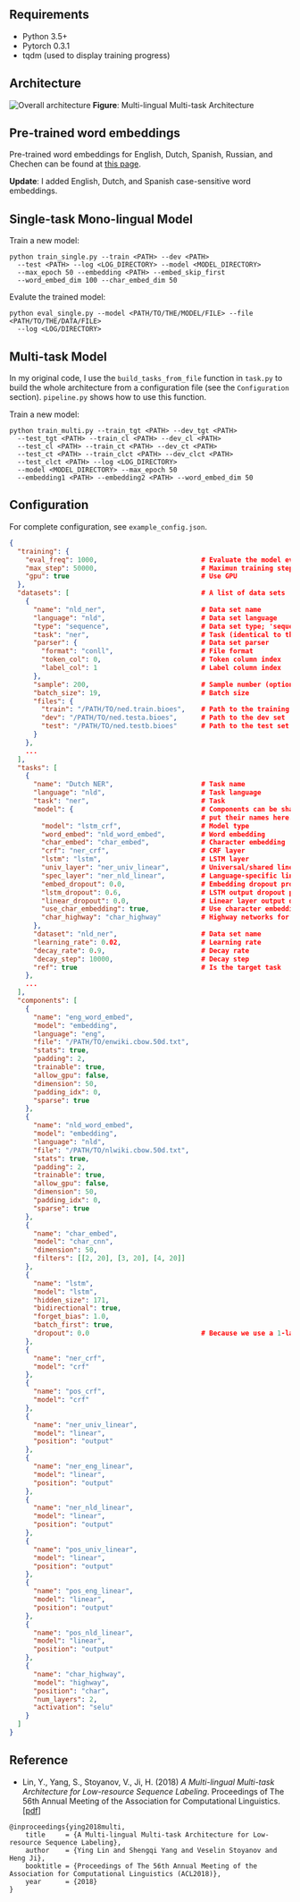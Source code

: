 ## Requirements
* Python 3.5+
* Pytorch 0.3.1
* tqdm (used to display training progress)

## Architecture
![Overall architecture](https://github.com/limteng-rpi/mlmt/blob/master/image/framework.png)
**Figure**: Multi-lingual Multi-task Architecture

## Pre-trained word embeddings

Pre-trained word embeddings for English, Dutch, Spanish, Russian, and Chechen can be found at [this page](http://www.limteng.com/research/2018/05/14/pretrained-word-embeddings.html).

**Update**: I added English, Dutch, and Spanish case-sensitive word embeddings.

## Single-task Mono-lingual Model

Train a new model:

```
python train_single.py --train <PATH> --dev <PATH>
  --test <PATH> --log <LOG_DIRECTORY> --model <MODEL_DIRECTORY>
  --max_epoch 50 --embedding <PATH> --embed_skip_first
  --word_embed_dim 100 --char_embed_dim 50
```

Evalute the trained model:

```
python eval_single.py --model <PATH/TO/THE/MODEL/FILE> --file <PATH/TO/THE/DATA/FILE>
  --log <LOG/DIRECTORY>
```

## Multi-task Model

In my original code, I use the `build_tasks_from_file` function in `task.py` to build the whole architecture from a configuration file (see the `Configuration` section). `pipeline.py` shows how to use this function.

Train a new model:

```
python train_multi.py --train_tgt <PATH> --dev_tgt <PATH> 
  --test_tgt <PATH> --train_cl <PATH> --dev_cl <PATH>
  --test_cl <PATH> --train_ct <PATH> --dev_ct <PATH>
  --test_ct <PATH> --train_clct <PATH> --dev_clct <PATH>
  --test_clct <PATH> --log <LOG_DIRECTORY>
  --model <MODEL_DIRECTORY> --max_epoch 50
  --embedding1 <PATH> --embedding2 <PATH> --word_embed_dim 50
```

## Configuration

For complete configuration, see `example_config.json`.

```json
{
  "training": {
    "eval_freq": 1000,                          # Evaluate the model every <eval_freq> global step
    "max_step": 50000,                          # Maximun training step
    "gpu": true                                 # Use GPU
  },
  "datasets": [                                 # A list of data sets
    {
      "name": "nld_ner",                        # Data set name
      "language": "nld",                        # Data set language 
      "type": "sequence",                       # Data set type; 'sequence' is the only supported value though
      "task": "ner",                            # Task (identical to the 'task' value of the corresponding task)
      "parser": {                               # Data set parser
        "format": "conll",                      # File format
        "token_col": 0,                         # Token column index
        "label_col": 1                          # Label column index
      },
      "sample": 200,                            # Sample number (optional): 'all', int, or float
      "batch_size": 19,                         # Batch size
      "files": {
        "train": "/PATH/TO/ned.train.bioes",    # Path to the training set 
        "dev": "/PATH/TO/ned.testa.bioes",      # Path to the dev set
        "test": "/PATH/TO/ned.testb.bioes"      # Path to the test set (optional)
      }
    },
    ...
  ],
  "tasks": [
    {
      "name": "Dutch NER",                      # Task name
      "language": "nld",                        # Task language
      "task": "ner",                            # Task
      "model": {                                # Components can be shared and are configured in 'components'. Just 
                                                # put their names here.
        "model": "lstm_crf",                    # Model type
        "word_embed": "nld_word_embed",         # Word embedding
        "char_embed": "char_embed",             # Character embedding
        "crf": "ner_crf",                       # CRF layer
        "lstm": "lstm",                         # LSTM layer
        "univ_layer": "ner_univ_linear",        # Universal/shared linear layer
        "spec_layer": "ner_nld_linear",         # Language-specific linear layer
        "embed_dropout": 0.0,                   # Embedding dropout probability
        "lstm_dropout": 0.6,                    # LSTM output dropout probability
        "linear_dropout": 0.0,                  # Linear layer output dropout probability
        "use_char_embedding": true,             # Use character embeddings
        "char_highway": "char_highway"          # Highway networks for character embeddings
      },
      "dataset": "nld_ner",                     # Data set name
      "learning_rate": 0.02,                    # Learning rate
      "decay_rate": 0.9,                        # Decay rate
      "decay_step": 10000,                      # Decay step
      "ref": true                               # Is the target task
    },
    ...
  ],
  "components": [
    {
      "name": "eng_word_embed",
      "model": "embedding",
      "language": "eng",
      "file": "/PATH/TO/enwiki.cbow.50d.txt",
      "stats": true,
      "padding": 2,
      "trainable": true,
      "allow_gpu": false,
      "dimension": 50,
      "padding_idx": 0,
      "sparse": true
    },
    {
      "name": "nld_word_embed",
      "model": "embedding",
      "language": "nld",
      "file": "/PATH/TO/nlwiki.cbow.50d.txt",
      "stats": true,
      "padding": 2,
      "trainable": true,
      "allow_gpu": false,
      "dimension": 50,
      "padding_idx": 0,
      "sparse": true
    },
    {
      "name": "char_embed",
      "model": "char_cnn",
      "dimension": 50,
      "filters": [[2, 20], [3, 20], [4, 20]]
    },
    {
      "name": "lstm",
      "model": "lstm",
      "hidden_size": 171,
      "bidirectional": true,
      "forget_bias": 1.0,
      "batch_first": true,
      "dropout": 0.0                            # Because we use a 1-layer LSTM. This value doesn't have any effect.
    },
    {
      "name": "ner_crf",
      "model": "crf"
    },
    {
      "name": "pos_crf",
      "model": "crf"
    },
    {
      "name": "ner_univ_linear",
      "model": "linear",
      "position": "output"
    },
    {
      "name": "ner_eng_linear",
      "model": "linear",
      "position": "output"
    },
    {
      "name": "ner_nld_linear",
      "model": "linear",
      "position": "output"
    },
    {
      "name": "pos_univ_linear",
      "model": "linear",
      "position": "output"
    },
    {
      "name": "pos_eng_linear",
      "model": "linear",
      "position": "output"
    },
    {
      "name": "pos_nld_linear",
      "model": "linear",
      "position": "output"
    },
    {
      "name": "char_highway",
      "model": "highway",
      "position": "char",
      "num_layers": 2,
      "activation": "selu"
    }
  ]
}
```

## Reference

- Lin, Y., Yang, S., Stoyanov, V., Ji, H. (2018) *A Multi-lingual Multi-task Architecture for Low-resource Sequence Labeling*. Proceedings of The 56th Annual Meeting of the Association for Computational Linguistics. \[[pdf](http://nlp.cs.rpi.edu/paper/multilingualmultitask.pdf)\]

```
@inproceedings{ying2018multi,
    title     = {A Multi-lingual Multi-task Architecture for Low-resource Sequence Labeling},
    author    = {Ying Lin and Shengqi Yang and Veselin Stoyanov and Heng Ji},
    booktitle = {Proceedings of The 56th Annual Meeting of the Association for Computational Linguistics (ACL2018)},
    year      = {2018}
}
```
